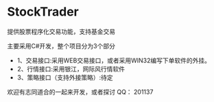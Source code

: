 # StockTrader
提供股票程序化交易功能，支持基金交易


主要采用C#开发，整个项目分为3个部分
<ul>
<li>1、交易接口:采用WEB交易接口，或者采用WIN32编写下单软件的外挂。</li>
<li>2、行情接口:采用银江，网际风行情软件</li>
<li>3、策略接口（支持外接策略）:待定</li>
</ul>
欢迎有志同道合的一起来开发，或者探讨 QQ： 201137
